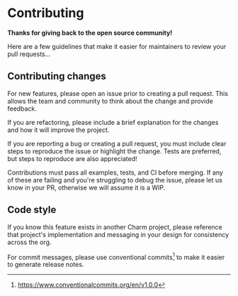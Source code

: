 # Contributing

**Thanks for giving back to the open source community!**

Here are a few guidelines that make it easier for maintainers to review your
pull requests...

## Contributing changes

For new features, please open an issue prior to creating a pull request. This
allows the team and community to think about the change and provide feedback.

If you are refactoring, please include a brief explanation for the changes and
how it will improve the project.

If you are reporting a bug or creating a pull request, you must include clear
steps to reproduce the issue or highlight the change. Tests are preferred, but
steps to reproduce are also appreciated!

Contributions must pass all examples, tests, and CI before merging. If any of
these are failing and you're struggling to debug the issue, please let us know
in your PR, otherwise we will assume it is a WIP.

## Code style

If you know this feature exists in another Charm project, please reference that
project's implementation and messaging in your design for consistency across the
org.

For commit messages, please use conventional commits[^1] to make it easier to
generate release notes.

[^1]: https://www.conventionalcommits.org/en/v1.0.0
